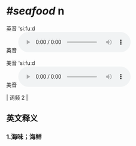 # ***\#seafood*** n
英音 'siːfuːd  
英音
<audio src="./media/seafood1.aac" controls="controls"></audio>

美音 'siːfuːd  
美音
<audio src="./media/seafood2.aac" controls="controls"></audio>



| 词频 2 |  

英文释义
---
### 1.**海味；海鲜**  


